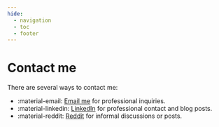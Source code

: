 ```yaml
---
hide:
  - navigation
  - toc
  - footer
---
```


# Contact me

There are several ways to contact me:

<div style="max-width: 600px" class="grid cards" markdown>

- :material-email: [Email me](mailto:roger.vincent.11@gmail.com) for professional inquiries.
- :material-linkedin: [LinkedIn](https://www.linkedin.com/in/vroger11/) for professional contact and blog posts.
- :material-reddit: [Reddit](https://www.reddit.com/user/vroger11/) for informal discussions or posts.

</div>
